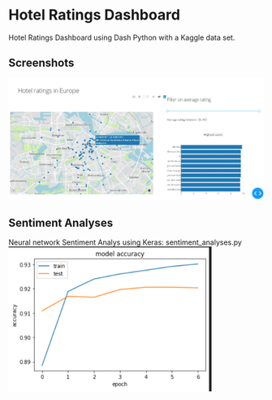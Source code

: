 # Hotel Ratings Dashboard

Hotel Ratings Dashboard using Dash Python with a Kaggle data set.

## Screenshots
<img src="screenshot1.jpg" alt="Screenshot" width="600"/> 

## Sentiment Analyses
Neural network Sentiment Analys using Keras: sentiment_analyses.py<br>
<img src="pasted image 0.png" alt="Screenshot" width="400"/> 
